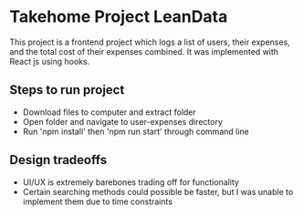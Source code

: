 # Takehome Project LeanData

This project is a frontend project which logs a list of users, their expenses, and the total cost of their expenses combined. It was implemented with React js using hooks.

## Steps to run project

- Download files to computer and extract folder
- Open folder and navigate to user-expenses directory
- Run 'npm install' then 'npm run start' through command line

## Design tradeoffs

- UI/UX is extremely barebones trading off for functionality
- Certain searching methods could possible be faster, but I was unable to implement them due to time constraints
